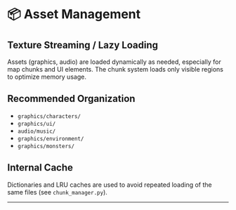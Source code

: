 # 📦 Asset Management

## Texture Streaming / Lazy Loading
Assets (graphics, audio) are loaded dynamically as needed, especially for map chunks and UI elements. The chunk system loads only visible regions to optimize memory usage.

## Recommended Organization
- `graphics/characters/`
- `graphics/ui/`
- `audio/music/`
- `graphics/environment/`
- `graphics/monsters/`

## Internal Cache
Dictionaries and LRU caches are used to avoid repeated loading of the same files (see `chunk_manager.py`).

---
